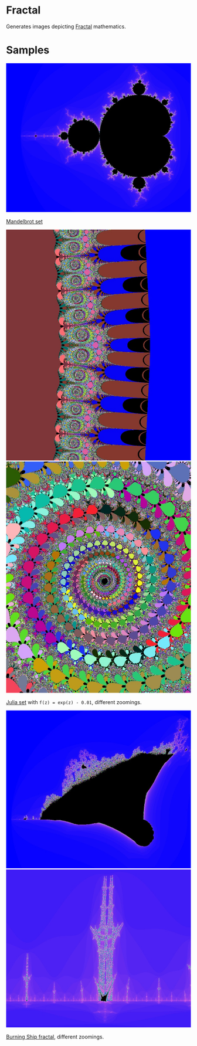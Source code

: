# Fractal
Generates images depicting [Fractal](https://en.wikipedia.org/wiki/Fractal) mathematics.

# Samples
![image](https://github.com/daidodo/fractal/blob/master/samples/1.jpg)

[Mandelbrot set](https://en.wikipedia.org/wiki/Mandelbrot_set)

![image](https://github.com/daidodo/fractal/blob/master/samples/2.jpg)
![image](https://github.com/daidodo/fractal/blob/master/samples/3.jpg)

[Julia set](https://en.wikipedia.org/wiki/Julia_set) with `f(z) = exp(z) - 0.01`, different zoomings.

![image](https://github.com/daidodo/fractal/blob/master/samples/4.jpg)
![image](https://github.com/daidodo/fractal/blob/master/samples/5.jpg)

[Burning Ship fractal](https://en.wikipedia.org/wiki/Burning_Ship_fractal), different zoomings.


